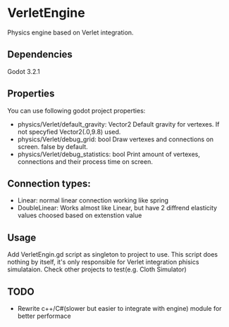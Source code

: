 # VerletEngine

Physics engine based on Verlet integration.

## Dependencies

Godot 3.2.1

## Properties
 
You can use following godot project properties:

* physics/Verlet/default_gravity: Vector2 Default gravity for vertexes. If not specyfied Vector2(.0,9.8) used.
* physics/Verlet/debug_grid: bool Draw vertexes and connections on screen. false by default.
* physics/Verlet/debug_statistics: bool Print amount of vertexes, connections and their process time on screen.

## Connection types:
* Linear: normal linear connection working like spring
* DoubleLinear: Works almost like Linear, but have 2 diffrend elasticity values choosed based on extenstion value

## Usage

Add VerletEngin.gd script as singleton to project to use.
This script does nothing by itself, it's only responsible for Verlet integration phisics simulataion. Check other projects to test(e.g. Cloth Simulator)

## TODO
* Rewrite c++/C#(slower but easier to integrate with engine) module for better performace